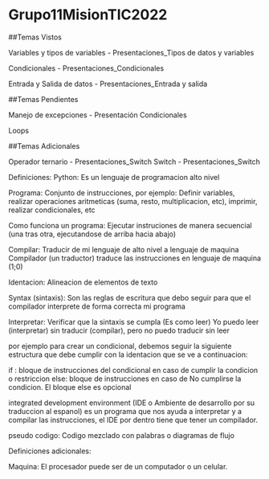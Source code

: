 # Grupo11MisionTIC2022

##Temas Vistos

Variables y tipos de variables - Presentaciones_Tipos de datos y variables

Condicionales - Presentaciones_Condicionales

Entrada y Salida de datos - Presentaciones_Entrada y salida

##Temas Pendientes

Manejo de excepciones - Presentación Condicionales

Loops

##Temas Adicionales

Operador ternario - Presentaciones_Switch
Switch - Presentaciones_Switch


Definiciones:
Python: Es un lenguaje de programacion alto nivel

Programa: Conjunto de instrucciones, por ejemplo: Definir variables, realizar operaciones aritmeticas (suma, resto, multiplicacion, etc), imprimir, realizar condicionales, etc

Como funciona un programa: Ejecutar instruciones de manera secuencial (una tras otra, ejecutandose de arriba hacia abajo)

Compilar: Traducir de mi lenguaje de alto nivel a lenguaje de maquina
Compilador (un traductor) traduce las instrucciones en lenguaje de maquina (1;0)

Identacion: Alineacion de elementos de texto

Syntax (sintaxis): Son las reglas de escritura que debo seguir para que el compilador interprete de forma correcta mi programa

Interpretar: Verificar que la sintaxis se cumpla (Es como leer)
  Yo puedo leer (interpretar) sin traducir (compilar), pero no puedo traducir sin leer

por ejemplo para crear un condicional, debemos seguir la siguiente estructura que debe cumplir con la identacion que se ve a continuacion:

 if <condicional>:
      bloque de instrucciones del condicional en caso de cumplir la condicion o restriccion
 else:
      bloque de instrucciones en caso de No cumplirse la condicion. El bloque else es opcional
  
  
integrated development environment (IDE o Ambiente de desarrollo por su traduccion al espanol) es un programa que nos ayuda a interpretar y a compilar las instrucciones, el IDE por dentro tiene que tener un compilador.
  
  
pseudo codigo: Codigo mezclado con palabras o diagramas de flujo
 

Definiciones adicionales:

Maquina: El procesador puede ser de un computador o un celular.
